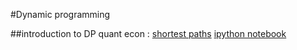 

#Dynamic programming

##introduction to DP
quant econ : [shortest paths](http://quant-econ.net/py/short_path.html)
[ipython notebook](https://github.com/keiikegami/DP/blob/master/shortest_path_problem%20(introduction%20to%20DP).ipynb)
